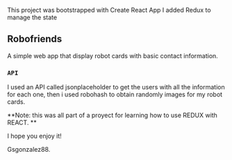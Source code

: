 This project was bootstrapped with Create React App
I added Redux to manage the state

## Robofriends

A simple web app that display robot cards with basic contact information.

### `API`

I used an API called jsonplaceholder to get the users with all the information for each one,
then i used robohash to obtain randomly images for my robot cards.


**Note: this was all part of a proyect for learning how to use REDUX with REACT. **

I hope you enjoy it!

Gsgonzalez88.
